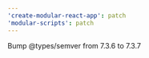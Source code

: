 ```yaml
---
'create-modular-react-app': patch
'modular-scripts': patch
---
```


Bump @types/semver from 7.3.6 to 7.3.7

